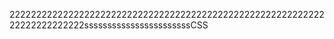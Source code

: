 2222222222222222222222222222222222222222222222222222222222222222222222222sssssssssssssssssssssssCSS
